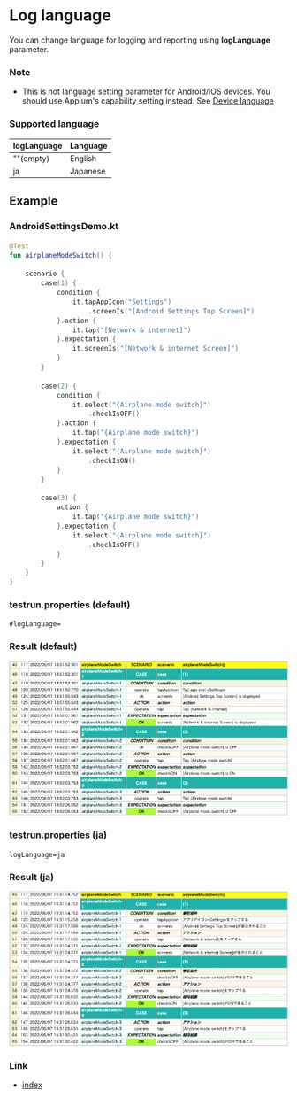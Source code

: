 # Log language

You can change language for logging and reporting using **logLanguage** parameter.

### Note

- This is not language setting parameter for Android/iOS devices. You should use Appium's capability setting instead.
  See [Device language](device_language.md)

### Supported language

| logLanguage | Language |
|:------------|----------|
| ""(empty)   | English  |
| ja          | Japanese |

## Example

### AndroidSettingsDemo.kt

```kotlin
@Test
fun airplaneModeSwitch() {

    scenario {
        case(1) {
            condition {
                it.tapAppIcon("Settings")
                    .screenIs("[Android Settings Top Screen]")
            }.action {
                it.tap("[Network & internet]")
            }.expectation {
                it.screenIs("[Network & internet Screen]")
            }
        }

        case(2) {
            condition {
                it.select("{Airplane mode switch}")
                    .checkIsOFF()
            }.action {
                it.tap("{Airplane mode switch}")
            }.expectation {
                it.select("{Airplane mode switch}")
                    .checkIsON()
            }
        }

        case(3) {
            action {
                it.tap("{Airplane mode switch}")
            }.expectation {
                it.select("{Airplane mode switch}")
                    .checkIsOFF()
            }
        }
    }
}
```

### testrun.properties (default)

```
#logLanguage=
```

### Result (default)

![](../_images/log_language_en.png)

### testrun.properties (ja)

```
logLanguage=ja
```

### Result (ja)

![](../_images/log_language_jp.png)

### Link

- [index](../../index.md)

